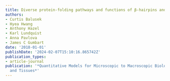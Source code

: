 ```yaml
---
title: Diverse protein-folding pathways and functions of β-hairpins and β-sheets
authors:
- Curtis Balusek
- Hyea Hwang
- Anthony Hazel
- Karl Lundquist
- Anna Pavlova
- James C Gumbart
date: '2018-01-01'
publishDate: '2024-02-07T15:10:16.865742Z'
publication_types:
- article-journal
publication: '*Quantitative Models for Microscopic to Macroscopic Biological Macromolecules
  and Tissues*'
---
```

